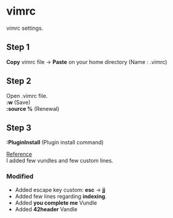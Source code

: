 # vimrc  
vimrc settings.  

## Step 1  
**Copy** vimrc file -> **Paste** on your home directory (Name : .vimrc)  

## Step 2  
Open .vimrc file.  
**:w** (Save)  
**:source %** (Renewal)  

## Step 3  
**:PluginInstall** (Plugin install command)  


[Reference](https://www.youtube.com/watch?v=oLvFt-UJ7UI)      
I added few vundles and few custom lines.  

### Modified  
- Added escape key custom: **esc** ->  **jj**  
- Added few lines regarding **indexing**.  
- Added **you complete me** Vundle  
- Added **42header** Vandle

